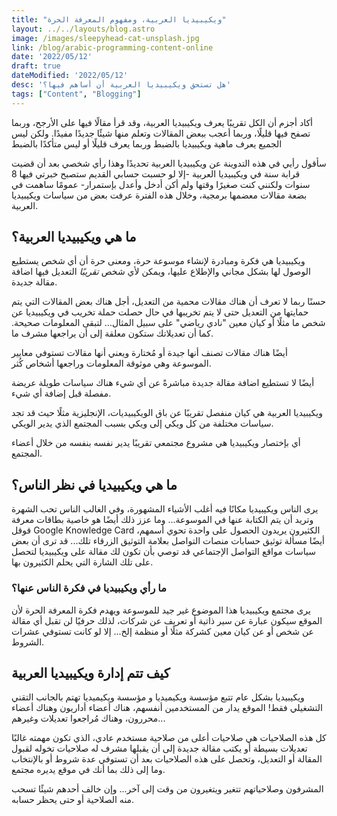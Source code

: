 ```yaml
---
title: "ويكيبيديا العربية، ومفهوم المعرفة الحرة"
layout: ../../layouts/blog.astro
image: /images/sleepyhead-cat-unsplash.jpg
link: /blog/arabic-programming-content-online
date: '2022/05/12'
draft: true
dateModified: '2022/05/12'
desc: 'هل تستحق ويكيبيديا العربية أن أساهم فيها؟'
tags: ["Content", "Blogging"]
---
```


أكاد أجزم أن الكل تقريبًا يعرف ويكيبيديا العربية، وقد قرأ مقالًا فيها على الأرجح، وربما تصفح فيها قليلًا، وربما أعجب ببعض المقالات وتعلم منها شيئًا جديدًا مفيدًا. ولكن ليس الجميع يعرف ماهية ويكيبيديا بالضبط وربما يعرف قليلًا أو ليس متأكدًا بالضبط


سأقول رأيي في هذه التدوينة عن ويكيبيديا العربية تحديدًا وهذا رأي شخصي بعد أن قضيت قرابة سنة في ويكيبيديا العربية -إلا لو حسبت حسابي القديم ستصبح خبرتي فيها 8 سنوات ولكنني كنت صغيرًا وقتها ولم أكن أدخل وأعدل بإستمرار- عمومًا ساهمت في بضعة مقالات معضمها برمجية، وخلال هذه الفترة عرفت بعض من سياسات ويكيبيديا العربية. 

## ما هي ويكيبيديا العربية؟
ويكيبيديا هي فكرة ومبادرة لإنشاء موسوعة حرة، ومعنى حرة أن أي شخص يستطيع الوصول لها بشكل مجاني والإطلاع عليها، ويمكن لأي شخص *تقريبًا* التعديل فيها اضافة مقالة جديدة. 

حسنًا ربما لا تعرف أن هناك مقالات محمية من التعديل، أجل هناك بعض المقالات التي يتم حمايتها من التعديل حتى لا يتم تخريبها في حال حصلت حملة تخريب في ويكيبيديا عن شخص ما مثلًا أو كيان معين "نادي رياضي" على سبيل المثال... لتبقى المعلومات صحيحة.
كما أن تعديلاتك ستكون معلقة إلى أن يراجعها مشرف ما.

أيضًا هناك مقالات تصنف أنها جيدة أو مُختارة ويعني أنها مقالات تستوفي معايير الموسوعة وهي موثوقة المعلومات وراجعها أشخاص كُثر.

أيضًا لا تستطيع اضافة مقالة جديدة مباشرةً عن أي شيء هناك سياسات طويلة عريضة مفصلة قبل إضافة أي شيء.

ويكيبيديا العربية هي كيان منفصل تقريبًا عن باق الويكيبيديات، الإنجليزية مثلًا حيث قد تجد سياسات مختلفة من كل ويكي إلى ويكي بسبب المجتمع الذي يدير الويكي.

أي بإختصار ويكيبيديا هي مشروع مجتمعي تقريبًا يدير نفسه بنفسه من خلال أعضاء المجتمع.

## ما هي ويكيبيديا في نظر الناس؟
يرى الناس ويكيبيديا مكانًا فيه أغلب الأشياء المشهورة، وفي الغالب الناس تحب الشهرة وتريد أن يتم الكتابة عنها في الموسوعة... وما عزز ذلك أيضًا هو خاصية بطاقات معرفة قوقل Google Knowledge Card الكثيرون يريدون الحصول على واحدة تحوي أسمهم، أيضًا مسألة توثيق حسابات منصات التواصل بعلامة التوثيق الزرقاء تلك... قد ترى أن بعض سياسات مواقع التواصل الإجتماعي قد توصي بأن تكون لك مقالة على ويكيبيديا لتحصل على تلك الشارة التي يحلم الكثيرون بها.

### ما رأي ويكيبيديا في فكرة الناس عنها؟

 يرى مجتمع ويكيبيديا هذا الموضوع غير جيد للموسوعة ويهدم فكرة المعرفة الحرة لأن الموقع سيكون عبارة عن سير ذاتية أو تعريف عن شركات، لذلك حرفيًا لن تقبل أي مقالة عن شخص أو عن كيان معين كشركة مثلًا أو منظمة إلخ... إلا لو كانت تستوفي عشرات الشروط.


## كيف تتم إدارة ويكيبيديا العربية

ويكيبيديا بشكل عام تتبع مؤسسة ويكيميديا و مؤسسة ويكيميديا تهتم بالجانب التقني التشغيلي فقط! الموقع يدار من المستخدمين أنفسهم، هناك أعضاء أداريون وهناك أعضاء محررون، وهناك مُراجعوا تعديلات وغيرهم...

كل هذه الصلاحيات هي صلاحيات أعلى من صلاحية مستخدم عادي، الذي تكون مهمته غالبًا تعديلات بسيطة أو يكتب مقالة جديدة إلى أن يقبلها مشرف له صلاحيات تخوله لقبول المقالة أو التعديل، وتحصل على هذه الصلاحيات بعد أن تستوفي عدة شروط أو بالإنتخاب وما إلى ذلك بما أنك في موقع يديره مجتمع.

المشرفون وصلاحياتهم تتغير ويتغيرون من وقت إلى آخر... وإن خالف أحدهم شيئًا تسحب منه الصلاحية أو حتى يحظر حسابه.

### 